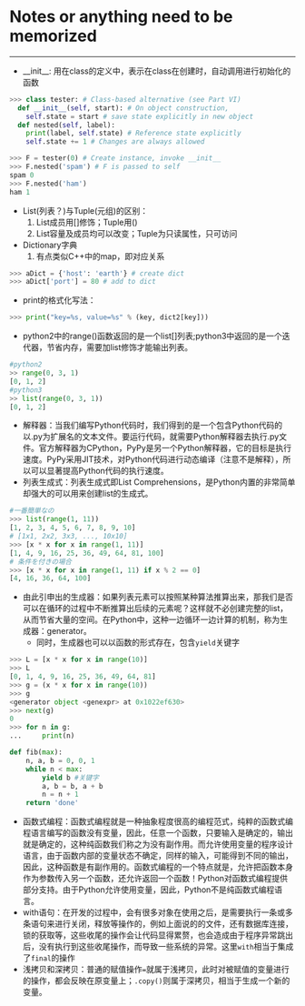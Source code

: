 # Notes or anything need to be memorized

* * *

-   \_\_init\_\_: 用在class的定义中，表示在class在创建时，自动调用进行初始化的函数

```python
>>> class tester: # Class-based alternative (see Part VI)
  def __init__(self, start): # On object construction,
    self.state = start # save state explicitly in new object
  def nested(self, label):
    print(label, self.state) # Reference state explicitly
    self.state += 1 # Changes are always allowed

>>> F = tester(0) # Create instance, invoke __init__
>>> F.nested('spam') # F is passed to self
spam 0
>>> F.nested('ham')
ham 1
```

-   List(列表？)与Tuple(元组)的区别：
    1.  List成员用\[]修饰；Tuple用()
    2.  List容量及成员均可以改变；Tuple为只读属性，只可访问
-   Dictionary字典
    1.  有点类似C++中的map，即对应关系

```Python
>>> aDict = {'host': 'earth'} # create dict
>>> aDict['port'] = 80 # add to dict
```

-   print的格式化写法：

```python
>>> print("key=%s, value=%s" % (key, dict2[key]))
```

-   python2中的range()函数返回的是一个list\[]列表;python3中返回的是一个迭代器，节省内存，需要加list修饰才能输出列表。

```python
#python2
>> range(0, 3, 1)
[0, 1, 2]
#python3
>> list(range(0, 3, 1))
[0, 1, 2]
```

-   解释器：当我们编写Python代码时，我们得到的是一个包含Python代码的以.py为扩展名的文本文件。要运行代码，就需要Python解释器去执行.py文件。官方解释器为CPython，PyPy是另一个Python解释器，它的目标是执行速度。PyPy采用JIT技术，对Python代码进行动态编译（注意不是解释），所以可以显著提高Python代码的执行速度。
-   列表生成式：列表生成式即List Comprehensions，是Python内置的非常简单却强大的可以用来创建list的生成式。

```python
#一番簡単なの
>>> list(range(1, 11))
[1, 2, 3, 4, 5, 6, 7, 8, 9, 10]
# [1x1, 2x2, 3x3, ..., 10x10]
>>> [x * x for x in range(1, 11)]
[1, 4, 9, 16, 25, 36, 49, 64, 81, 100]
# 条件を付きの場合
>>> [x * x for x in range(1, 11) if x % 2 == 0]
[4, 16, 36, 64, 100]
```

-   由此引申出的生成器：如果列表元素可以按照某种算法推算出来，那我们是否可以在循环的过程中不断推算出后续的元素呢？这样就不必创建完整的list，从而节省大量的空间。在Python中，这种一边循环一边计算的机制，称为生成器：generator。
    -   同时，生成器也可以以函数的形式存在，包含`yield`关键字

```python
>>> L = [x * x for x in range(10)]
>>> L
[0, 1, 4, 9, 16, 25, 36, 49, 64, 81]
>>> g = (x * x for x in range(10))
>>> g
<generator object <genexpr> at 0x1022ef630>
>>> next(g)
0
>>> for n in g:
...     print(n)
```

```python
def fib(max):
    n, a, b = 0, 0, 1
    while n < max:
        yield b #关键字
        a, b = b, a + b
        n = n + 1
    return 'done'
```

-   函数式编程：函数式编程就是一种抽象程度很高的编程范式，纯粹的函数式编程语言编写的函数没有变量，因此，任意一个函数，只要输入是确定的，输出就是确定的，这种纯函数我们称之为没有副作用。而允许使用变量的程序设计语言，由于函数内部的变量状态不确定，同样的输入，可能得到不同的输出，因此，这种函数是有副作用的。函数式编程的一个特点就是，允许把函数本身作为参数传入另一个函数，还允许返回一个函数！Python对函数式编程提供部分支持。由于Python允许使用变量，因此，Python不是纯函数式编程语言。
-   with语句：在开发的过程中，会有很多对象在使用之后，是需要执行一条或多条语句来进行关闭，释放等操作的，例如上面说的的文件，还有数据库连接，锁的获取等，这些收尾的操作会让代码显得累赘，也会造成由于程序异常跳出后，没有执行到这些收尾操作，而导致一些系统的异常。这里`with`相当于集成了`final`的操作
-  浅拷贝和深拷贝：普通的赋值操作`=`就属于浅拷贝，此时对被赋值的变量进行的操作，都会反映在原变量上；`.copy()`则属于深拷贝，相当于生成一个新的变量。
